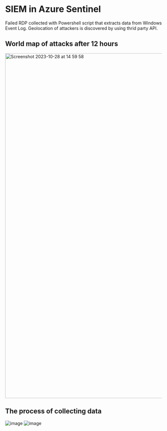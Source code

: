 # SIEM in Azure Sentinel
Failed RDP collected with Powershell script that extracts data from Windows Event Log. Geolocation of attackers is discovered by using thrid party API.

## World map of attacks after 12 hours
<img width="1109" alt="Screenshot 2023-10-28 at 14 59 58" src="https://github.com/chulan13/siem-azure/assets/105126514/1ac84fe3-6bf8-434e-89bf-7591d66708c8">

## The process of collecting data
![image](https://github.com/chulan13/siem-azure/assets/105126514/a84750ae-d86d-4fd2-a719-611985897662)
![image](https://github.com/chulan13/siem-azure/assets/105126514/3c34d539-820f-48d4-b139-d55ecdf9d117)


